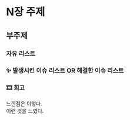 # N장 주제

## 부주제

### 자유 리스트
<!-- 자유롭게 자신이 추가하고 싶은 리스트를 추가한다. -->

### ✨ 발생시킨 이슈 리스트 OR 해결한 이슈 리스트
<!-- 자신이 메인 리더였을 경우에는 해결한 이슈 리스트를 적는다. -->

### 🎞 회고  
느낀점은 이렇다.  
이런 것을 느꼈다.  
